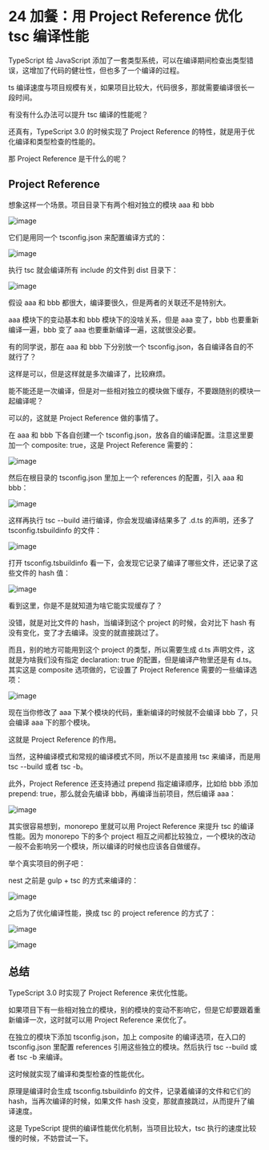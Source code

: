 # 24 加餐：用 Project Reference 优化 tsc 编译性能
TypeScript 给 JavaScript 添加了一套类型系统，可以在编译期间检查出类型错误，这增加了代码的健壮性，但也多了一个编译的过程。

ts 编译速度与项目规模有关，如果项目比较大，代码很多，那就需要编译很长一段时间。

有没有什么办法可以提升 tsc 编译的性能呢？

还真有，TypeScript 3.0 的时候实现了 Project Reference 的特性，就是用于优化编译和类型检查的性能的。

那 Project Reference 是干什么的呢？

## Project Reference
想象这样一个场景。项目目录下有两个相对独立的模块 aaa 和 bbb

![image](images/0i-F9qdSnuDgQ0ld7g-OaNORa2sUyUzq_iB8zJ3xyx0.webp)

它们是用同一个 tsconfig.json 来配置编译方式的：

![image](images/oiUBDyHGxSPKB256V316raaypCpm6rCGyHl_bJ3cseU.webp)

执行 tsc 就会编译所有 include 的文件到 dist 目录下：

![image](images/Uo9cKBLflXOOhN6uzq8_URKuuEZSyNKZgGXTHov-8_k.webp)

假设 aaa 和 bbb 都很大，编译要很久，但是两者的关联还不是特别大。

aaa 模块下的变动基本和 bbb 模块下的没啥关系，但是 aaa 变了，bbb 也要重新编译一遍，bbb 变了 aaa 也要重新编译一遍，这就很没必要。

有的同学说，那在 aaa 和 bbb 下分别放一个 tsconfig.json，各自编译各自的不就行了？

这样是可以，但是这样就是多次编译了，比较麻烦。

能不能还是一次编译，但是对一些相对独立的模块做下缓存，不要跟随别的模块一起编译呢？

可以的，这就是 Project Reference 做的事情了。

在 aaa 和 bbb 下各自创建一个 tsconfig.json，放各自的编译配置。注意这里要加一个 composite: true，这是 Project Reference 需要的：

![image](images/67S8ZYG-gecUKZQXA3ywJxN4ljse4d8PETaHQgtj0AY.webp)

然后在根目录的 tsconfig.json 里加上一个 references 的配置，引入 aaa 和 bbb：

![image](images/iKfxLDhXtWTZh2F1e5GpIk22fx95jWpF7pOv21kQN5w.webp)

这样再执行 tsc --build 进行编译，你会发现编译结果多了 .d.ts 的声明，还多了 tsconfig.tsbuildinfo 的文件：

![image](images/537cwfytVkWJE6bDnOdYDK1zE3KVP_hS6vJRu-hdIRk.webp)

打开 tsconfig.tsbuildinfo 看一下，会发现它记录了编译了哪些文件，还记录了这些文件的 hash 值：

![image](images/MsZ5-fPZEF5yZuI3d-jPD45YwAlOlPSdlecXKPP4ufI.webp)

看到这里，你是不是就知道为啥它能实现缓存了？

没错，就是对比文件的 hash，当编译到这个 project 的时候，会对比下 hash 有没有变化，变了才去编译。没变的就直接跳过了。

而且，别的地方可能用到这个 project 的类型，所以需要生成 d.ts 声明文件，这就是为啥我们没有指定 declaration: true 的配置，但是编译产物里还是有 d.ts。其实这是 composite 选项做的，它设置了 Project Reference 需要的一些编译选项：

![image](images/xHHpel5mewCTTUnhWnTLGsSnKMjVc32sKI_QBdO653Q.webp)

现在当你修改了 aaa 下某个模块的代码，重新编译的时候就不会编译 bbb 了，只会编译 aaa 下的那个模块。

这就是 Project Reference 的作用。

当然，这种编译模式和常规的编译模式不同，所以不是直接用 tsc 来编译，而是用 tsc --build 或者 tsc -b。

此外，Project Reference 还支持通过 prepend 指定编译顺序，比如给 bbb 添加 prepend: true，那么就会先编译 bbb，再编译当前项目，然后编译 aaa：

![image](images/HJAF8qPfcOHa5V3z6JseJrV6sWDmylPRI7bMyOpGn38.webp)

其实很容易想到，monorepo 里就可以用 Project Reference 来提升 tsc 的编译性能。因为 monorepo 下的多个 project 相互之间都比较独立，一个模块的改动一般不会影响另一个模块，所以编译的时候也应该各自做缓存。

举个真实项目的例子吧：

nest 之前是 gulp + tsc 的方式来编译的：

![image](images/YIDigQi14NQ7xIzPe07J3zTOfXfDFeaMlBha3ioQ638.webp)

之后为了优化编译性能，换成 tsc 的 project reference 的方式了：

![image](images/LOG2sVBD7M33NupTbVoVjj7xeVZBUvIZRsVE_CxE4AQ.webp)

![image](images/Xj-iWSJr2VNZbkbZehDMTE7K0uKrLpyt_YGyFOEqC6Y.webp)

## 总结
TypeScript 3.0 时实现了 Project Reference 来优化性能。

如果项目下有一些相对独立的模块，别的模块的变动不影响它，但是它却要跟着重新编译一次，这时就可以用 Project Reference 来优化了。

在独立的模块下添加 tsconfig.json，加上 composite 的编译选项，在入口的 tsconfig.json 里配置 references 引用这些独立的模块。然后执行 tsc --build 或者 tsc -b 来编译。

这时候就实现了编译和类型检查的性能优化。

原理是编译时会生成 tsconfig.tsbuildinfo 的文件，记录着编译的文件和它们的 hash，当再次编译的时候，如果文件 hash 没变，那就直接跳过，从而提升了编译速度。

这是 TypeScript 提供的编译性能优化机制，当项目比较大，tsc 执行的速度比较慢的时候，不妨尝试一下。